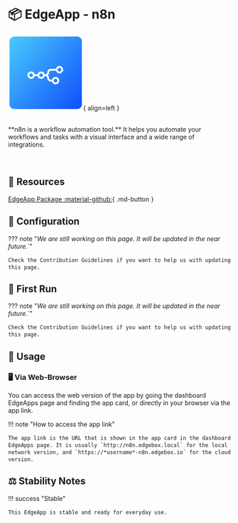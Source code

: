 # 📦 EdgeApp - n8n

![Listmonk Logo](../../assets/images/edgeapps/n8n.png){ align=left }

<br>
**n8n is a workflow automation tool.** It helps you automate your workflows and tasks with a visual interface and a wide range of integrations.
<br><br><br>

## 🔗 Resources

[EdgeApp Package :material-github:](https://github.com/edgebox-iot/apps/tree/main/n8n){ .md-button }

## 📝 Configuration

??? note "*We are still working on this page. It will be updated in the near future.*`"

    Check the Contribution Guidelines if you want to help us with updating this page.

## 🏃 First Run

??? note "*We are still working on this page. It will be updated in the near future.*`"

    Check the Contribution Guidelines if you want to help us with updating this page.

## 📖 Usage

### 🖥️ Via Web-Browser

You can access the web version of the app by going the dashboard EdgeApps page and finding the app card, or directly in your browser via the app link.

!!! note "How to access the app link"

    The app link is the URL that is shown in the app card in the dashboard EdgeApps page. It is usually `http://n8n.edgebox.local` for the local network version, and `https://*username*-n8n.edgebox.io` for the cloud version.

## ⚖️ Stability Notes

!!! success "Stable"

    This EdgeApp is stable and ready for everyday use.
